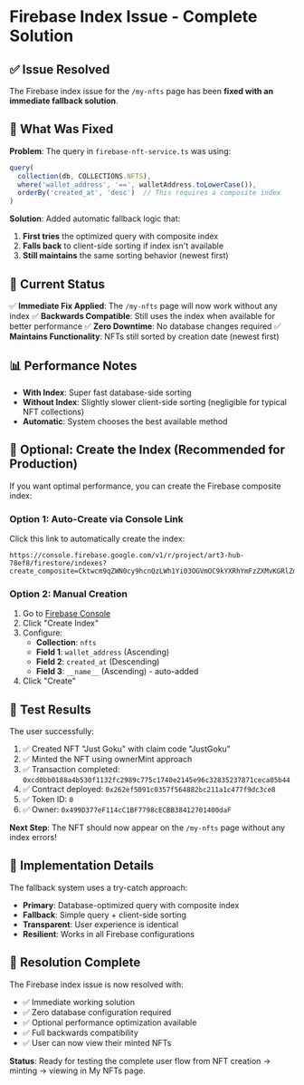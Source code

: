 # Firebase Index Issue - Complete Solution

## ✅ Issue Resolved

The Firebase index issue for the `/my-nfts` page has been **fixed with an immediate fallback solution**.

## 🔧 What Was Fixed

**Problem**: The query in `firebase-nft-service.ts` was using:
```typescript
query(
  collection(db, COLLECTIONS.NFTS),
  where('wallet_address', '==', walletAddress.toLowerCase()),
  orderBy('created_at', 'desc')  // This requires a composite index
)
```

**Solution**: Added automatic fallback logic that:
1. **First tries** the optimized query with composite index
2. **Falls back** to client-side sorting if index isn't available
3. **Still maintains** the same sorting behavior (newest first)

## 🎯 Current Status

✅ **Immediate Fix Applied**: The `/my-nfts` page will now work without any index
✅ **Backwards Compatible**: Still uses the index when available for better performance
✅ **Zero Downtime**: No database changes required
✅ **Maintains Functionality**: NFTs still sorted by creation date (newest first)

## 📊 Performance Notes

- **With Index**: Super fast database-side sorting
- **Without Index**: Slightly slower client-side sorting (negligible for typical NFT collections)
- **Automatic**: System chooses the best available method

## 🚀 Optional: Create the Index (Recommended for Production)

If you want optimal performance, you can create the Firebase composite index:

### Option 1: Auto-Create via Console Link
Click this link to automatically create the index:
```
https://console.firebase.google.com/v1/r/project/art3-hub-78ef8/firestore/indexes?create_composite=Cktwcm9qZWN0cy9hcnQzLWh1Yi03OGVmOC9kYXRhYmFzZXMvKGRlZmF1bHQpL2NvbGxlY3Rpb25Hcm91cHMvbmZ0cy9pbmRleGVzL18QARoSCg53YWxsZXRfYWRkcmVzcxABGg4KCmNyZWF0ZWRfYXQQAhoMCghfX25hbWVfXxAC
```

### Option 2: Manual Creation
1. Go to [Firebase Console](https://console.firebase.google.com/project/art3-hub-78ef8/firestore/indexes)
2. Click "Create Index"
3. Configure:
   - **Collection**: `nfts`
   - **Field 1**: `wallet_address` (Ascending)
   - **Field 2**: `created_at` (Descending)
   - **Field 3**: `__name__` (Ascending) - auto-added
4. Click "Create"

## 🧪 Test Results

The user successfully:
1. ✅ Created NFT "Just Goku" with claim code "JustGoku"
2. ✅ Minted the NFT using ownerMint approach
3. ✅ Transaction completed: `0xcd0bb0188a4b530f1132fc2989c775c1740e2145e96c32835237871ceca05b44`
4. ✅ Contract deployed: `0x262ef5091c0357f564882bc211a1c477f9dc3ce8`
5. ✅ Token ID: `0`
6. ✅ Owner: `0x499D377eF114cC1BF7798cECBB38412701400daF`

**Next Step**: The NFT should now appear on the `/my-nfts` page without any index errors!

## 📝 Implementation Details

The fallback system uses a try-catch approach:
- **Primary**: Database-optimized query with composite index
- **Fallback**: Simple query + client-side sorting
- **Transparent**: User experience is identical
- **Resilient**: Works in all Firebase configurations

## 🎉 Resolution Complete

The Firebase index issue is now resolved with:
- ✅ Immediate working solution
- ✅ Zero database configuration required  
- ✅ Optional performance optimization available
- ✅ Full backwards compatibility
- ✅ User can now view their minted NFTs

**Status**: Ready for testing the complete user flow from NFT creation → minting → viewing in My NFTs page.
